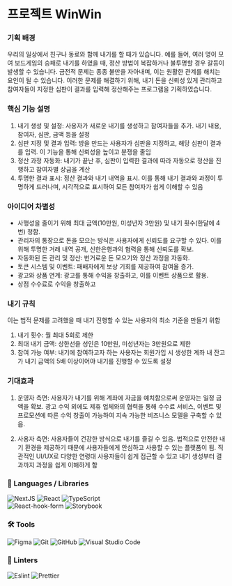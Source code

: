 # 프로젝트 WinWin

### 기획 배경

우리의 일상에서 친구나 동료와 함께 내기를 할 때가 있습니다. 예를 들어, 여러 명이 모여 보드게임의 승패로 내기를 하였을 때, 정산 방법이 복잡하거나 불투명할 경우 갈등이 발생할 수 있습니다. 금전적 문제는 종종 불만을 자아내며, 이는 원활한 관계를 해치는 요인이 될 수 있습니다. 이러한 문제를 해결하기 위해, 내기 돈을 신뢰성 있게 관리하고 참여자들이 지정한 심판이 결과를 입력해 정산해주는 프로그램을 기획하였습니다.

### 핵심 기능 설명

1. 내기 생성 및 설정: 사용자가 새로운 내기를 생성하고 참여자들을 추가. 내기 내용, 참여자, 심판, 금액 등을 설정
2. 심판 지정 및 결과 입력: 방을 만드는 사용자가 심판을 지정하고, 해당 심판이 결과를 입력. 이 기능을 통해 신뢰성을 높이고 분쟁을 줄임
3. 정산 과정 자동화: 내기가 끝난 후, 심판이 입력한 결과에 따라 자동으로 정산을 진행하고 참여자별 상금을 계산
4. 투명한 결과 표시: 정산 결과와 내기 내역을 표시. 이를 통해 내기 결과와 과정이 투명하게 드러나며, 시각적으로 표시하여 모든 참여자가 쉽게 이해할 수 있음

### 아이디어 차별성

- 사행성을 줄이기 위해 최대 금액(10만원, 미성년자 3만원) 및 내기 횟수(한달에 4번) 정함.
- 관리자의 통장으로 돈을 모으는 방식은 사용자에게 신뢰도를 요구할 수 있다.
  이를 위해 투명한 거래 내역 공개, 신한은행과의 협력을 통해 신뢰도를 확보.
- 자동화된 돈 관리 및 정산: 번거로운 돈 모으기와 정산 과정을 자동화.
- 토큰 시스템 및 이벤트: 패배자에게 보상 기회를 제공하여 참여율 증가.
- 광고와 상품 연계: 광고를 통해 수익을 창출하고, 이를 이벤트 상품으로 활용.
- 상점 수수료로 수익을 창출하고

### 내기 규칙

이는 법적 문제를 고려했을 때 내기 진행할 수 있는 사용자의 최소 기준을 만들기 위함

1. 내기 횟수: 월 최대 5회로 제한
2. 최대 내기 금액: 상한선을 성인은 10만원, 미성년자는 3만원으로 제한
3. 참여 가능 여부: 내기에 참여하고자 하는 사용자는 회원가입 시 생성한 계좌 내 잔고가 내기 금액의 5배 이상이어야 내기를 진행할 수 있도록 설정

### 기대효과

1. 운영자 측면: 사용자가 내기를 위해 계좌에 자금을 예치함으로써 운영자는 일정 금액을 확보. 광고 수익 외에도 제휴 업체와의 협력을 통해 수수료 서비스, 이벤트 및 프로모션에 따른 수익 창출이 가능하여 지속 가능한 비즈니스 모델을 구축할 수 있음.

2. 사용자 측면: 사용자들이 건강한 방식으로 내기를 즐길 수 있음. 법적으로 안전한 내기 환경을 제공하기 때문에 사용자들에게 안심하고 사용할 수 있는 플랫폼이 됨. 직관적인 UI/UX로 다양한 연령대 사용자들이 쉽게 접근할 수 있고 내기 생성부터 결과까지 과정을 쉽게 이해하게 함

### 📃 Languages / Libraries

![NextJS](https://img.shields.io/badge/NextJS-%23000000.svg?style=for-the-badge&logo=Next.js&logoColor=white)
![React](https://img.shields.io/badge/react-%2320232a.svg?style=for-the-badge&logo=react&logoColor=%2361DAFB)
![TypeScript](https://img.shields.io/badge/typescript-004088.svg?style=for-the-badge&logo=typescript&logoColor=white)<br/>
![React-hook-form](https://img.shields.io/badge/React_Hook_Form-FF3366?style=for-the-badge&logo=react&logoColor=%2361DAFB)
![Storybook](https://img.shields.io/badge/storybook-FF4785?style=for-the-badge&logo=storybook&logoColor=white)

### 🛠 Tools

![Figma](https://img.shields.io/badge/figma-%23F24E1E.svg?style=for-the-badge&logo=figma&logoColor=white)
![Git](https://img.shields.io/badge/git-%23F05033.svg?style=for-the-badge&logo=git&logoColor=white)
![GitHub](https://img.shields.io/badge/github-%23121011.svg?style=for-the-badge&logo=github&logoColor=white)
![Visual Studio Code](https://img.shields.io/badge/Visual%20Studio%20Code-0078d7.svg?style=for-the-badge&logo=visual-studio-code&logoColor=white)

### 🧐 Linters

![Eslint](https://img.shields.io/badge/eslint-3A33D1?style=for-the-badge&logo=eslint&logoColor=white)
![Prettier](https://img.shields.io/badge/prettier-1A2C34?style=for-the-badge&logo=prettier&logoColor=F7BA3E)
